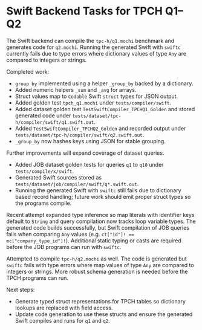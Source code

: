 # Swift Backend Tasks for TPCH Q1–Q2

The Swift backend can compile the `tpc-h/q1.mochi` benchmark and generates code
for `q2.mochi`. Running the generated Swift with `swiftc` currently fails due to
type errors where dictionary values of type `Any` are compared to integers or
strings.

Completed work:

- `group by` implemented using a helper `_group_by` backed by a dictionary.
- Added numeric helpers `_sum` and `_avg` for arrays.
- Struct values map to `Codable` Swift `struct` types for JSON output.
- Added golden test `tpch_q1.mochi` under `tests/compiler/swift`.
- Added dataset golden test `TestSwiftCompiler_TPCHQ1_Golden` and stored generated code under `tests/dataset/tpc-h/compiler/swift/q1.swift.out`.
- Added `TestSwiftCompiler_TPCHQ2_Golden` and recorded output under `tests/dataset/tpc-h/compiler/swift/q2.swift.out`.
- `_group_by` now hashes keys using JSON for stable grouping.

Further improvements will expand coverage of dataset queries.

- Added JOB dataset golden tests for queries `q1` to `q10` under `tests/compile/x/swift`.
- Generated Swift sources stored as `tests/dataset/job/compiler/swift/q*.swift.out`.
- Running the generated Swift with `swiftc` still fails due to dictionary based
  record handling; future work should emit proper struct types so the programs
  compile.

Recent attempt expanded type inference so map literals with identifier keys
default to `String` and query compilation now tracks loop variable types. The
generated code builds successfully, but Swift compilation of JOB queries fails
when comparing `Any` values (e.g. `ct["id"]! == mc["company_type_id"]!`).
Additional static typing or casts are required before the JOB programs can run
with `swiftc`.

Attempted to compile `tpc-h/q2.mochi` as well. The code is generated but
`swiftc` fails with type errors where map values of type `Any` are compared to
integers or strings. More robust schema generation is needed before the TPCH
programs can run.

Next steps:

- Generate typed struct representations for TPCH tables so dictionary lookups
  are replaced with field access.
- Update code generation to use these structs and ensure the generated Swift
  compiles and runs for `q1` and `q2`.
